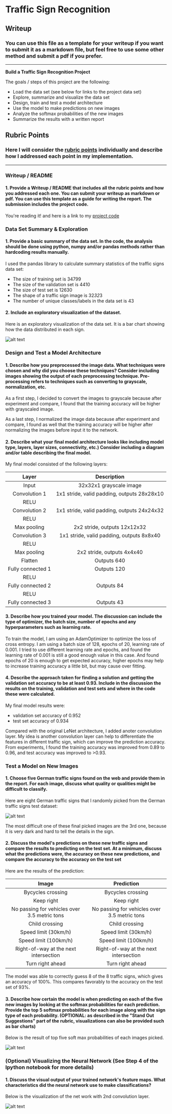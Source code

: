 # **Traffic Sign Recognition** 

## Writeup

### You can use this file as a template for your writeup if you want to submit it as a markdown file, but feel free to use some other method and submit a pdf if you prefer.

---

**Build a Traffic Sign Recognition Project**

The goals / steps of this project are the following:
* Load the data set (see below for links to the project data set)
* Explore, summarize and visualize the data set
* Design, train and test a model architecture
* Use the model to make predictions on new images
* Analyze the softmax probabilities of the new images
* Summarize the results with a written report


[//]: # (Image References)

[image1]: ./Writeup_images/visualization.png "Visualization"
[image3]: ./Writeup_images/New_images.png "New_images"
[image4]: ./Writeup_images/New_images_prediction.png "New_images_prediction"
[image5]: ./Writeup_images/Visualizing_NN.png "Visualizing_NN"

## Rubric Points
### Here I will consider the [rubric points](https://review.udacity.com/#!/rubrics/481/view) individually and describe how I addressed each point in my implementation.  

---
### Writeup / README

#### 1. Provide a Writeup / README that includes all the rubric points and how you addressed each one. You can submit your writeup as markdown or pdf. You can use this template as a guide for writing the report. The submission includes the project code.

You're reading it! and here is a link to my [project code](https://github.com/BOBBEAR82/Project_traffic_sign_classifier/blob/master/Traffic_Sign_Classifier-Jing_Hong.ipynb)

### Data Set Summary & Exploration

#### 1. Provide a basic summary of the data set. In the code, the analysis should be done using python, numpy and/or pandas methods rather than hardcoding results manually.

I used the pandas library to calculate summary statistics of the traffic
signs data set:

* The size of training set is 34799
* The size of the validation set is 4410
* The size of test set is 12630
* The shape of a traffic sign image is 32*32*3
* The number of unique classes/labels in the data set is 43

#### 2. Include an exploratory visualization of the dataset.

Here is an exploratory visualization of the data set. It is a bar chart showing how the data distributed in each sign.

![alt text][image1]

### Design and Test a Model Architecture

#### 1. Describe how you preprocessed the image data. What techniques were chosen and why did you choose these techniques? Consider including images showing the output of each preprocessing technique. Pre-processing refers to techniques such as converting to grayscale, normalization, etc. 

As a first step, I decided to convert the images to grayscale because after experiment and compare, I found that the training accuracy will be higher with grayscaled image.

As a last step, I normalized the image data because after experiment and compare, I found as well that the training accuracy will be higher after normalizing the images before input it to the network.

#### 2. Describe what your final model architecture looks like including model type, layers, layer sizes, connectivity, etc.) Consider including a diagram and/or table describing the final model.

My final model consisted of the following layers:

| Layer         		|     Description	        					| 
|:---------------------:|:---------------------------------------------:| 
| Input         		| 32x32x1 grayscale image   					| 
| Convolution 1     	| 1x1 stride, valid padding, outputs 28x28x10 	|
| RELU					|												|
| Convolution 2     	| 1x1 stride, valid padding, outputs 24x24x32 	|
| RELU					|												|
| Max pooling	      	| 2x2 stride,  outputs 12x12x32 				|
| Convolution 3     	| 1x1 stride, valid padding, outputs 8x8x40 	|
| RELU					|												|
| Max pooling	      	| 2x2 stride,  outputs 4x4x40 					|
| Flatten   	      	| Outputs 640 					|
| Fully connected 1		| Outputs 120  									|
| RELU					|												|
| Fully connected 2		| Outputs 84  									|
| RELU					|												|
| Fully connected 3		| Outputs 43  									|
 

#### 3. Describe how you trained your model. The discussion can include the type of optimizer, the batch size, number of epochs and any hyperparameters such as learning rate.

To train the model, I am using an AdamOptimizer to optimize the loss of cross entropy. I am using a batch size of 128, epochs of 20, learning rate of 0.001. I tried to use different learning rate and epochs, and found the learning rate of 0.001 is still a good enough value in this case. And found epochs of 20 is enough to get expected accuracy, higher epochs may help to increase training accuracy a little bit, but may cause over fitting.

#### 4. Describe the approach taken for finding a solution and getting the validation set accuracy to be at least 0.93. Include in the discussion the results on the training, validation and test sets and where in the code these were calculated. 

My final model results were:

* validation set accuracy of 0.952 
* test set accuracy of 0.934

Compared with the original LeNet architecture, I added anoter convolution layer. My idea is another convolution layer can help to differentiate the features in different traffic sign, which can improve the prediction accuracy. From experiments, I found the training accuracy was improved from 0.89 to 0.96, and test accuracy was improved to >0.93.


### Test a Model on New Images

#### 1. Choose five German traffic signs found on the web and provide them in the report. For each image, discuss what quality or qualities might be difficult to classify.

Here are eight German traffic signs that I randomly picked from the German traffic signs test dataset:

![alt text][image3]

The most difficult one of these final picked images are the 3rd one, because it is very dark and hard to tell the details in the sign.

#### 2. Discuss the model's predictions on these new traffic signs and compare the results to predicting on the test set. At a minimum, discuss what the predictions were, the accuracy on these new predictions, and compare the accuracy to the accuracy on the test set 

Here are the results of the prediction:

| Image			        |     Prediction	        					| 
|:---------------------:|:---------------------------------------------:| 
| Bycycles crossing		| Bycycles crossing   									| 
| Keep right     			| Keep right 										|
| No passing for vehicles over 3.5 metric tons	| No passing for vehicles over 3.5 metric tons				|
| Child crossing	      		| Child crossing					 				|
| Speed limit (30km/h)			| Speed limit (30km/h)      							|
| Speed limit (100km/h)			| Speed limit (100km/h)      							|
| Right-of-way at the next intersection			| Right-of-way at the next intersection      							|
| Turn right ahead			| Turn right ahead      							|

The model was able to correctly guess 8 of the 8 traffic signs, which gives an accuracy of 100%. This compares favorably to the accuracy on the test set of 93%.

#### 3. Describe how certain the model is when predicting on each of the five new images by looking at the softmax probabilities for each prediction. Provide the top 5 softmax probabilities for each image along with the sign type of each probability. (OPTIONAL: as described in the "Stand Out Suggestions" part of the rubric, visualizations can also be provided such as bar charts)

Below is the result of top five soft max probabilities of each images picked.

![alt text][image4] 

### (Optional) Visualizing the Neural Network (See Step 4 of the Ipython notebook for more details)
#### 1. Discuss the visual output of your trained network's feature maps. What characteristics did the neural network use to make classifications?

Below is the visualization of the net work with 2nd convolution layer.

![alt text][image5] 
